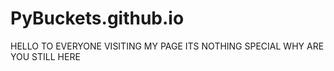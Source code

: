 # PyBuckets.github.io
HELLO TO EVERYONE VISITING MY PAGE
ITS NOTHING SPECIAL
WHY ARE YOU STILL HERE
